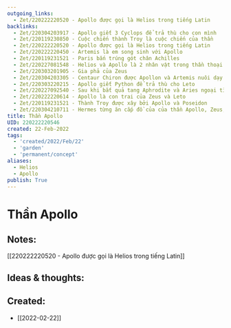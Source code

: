 ```yaml
---
outgoing_links:
  - Zet/220222220520 - Apollo được gọi là Helios trong tiếng Latin
backlinks:
  - Zet/220304203917 - Apollo giết 3 Cyclops để trả thù cho con mình
  - Zet/220119230850 - Cuộc chiến thành Troy là cuộc chiến của thần
  - Zet/220222220520 - Apollo được gọi là Helios trong tiếng Latin
  - Zet/220222220450 - Artemis là em song sinh với Apollo
  - Zet/220119231521 - Paris bắn trúng gót chân Achilles
  - Zet/220227081548 - Helios và Apollo là 2 nhân vật trong thần thoại Hy Lạp
  - Zet/220303201905 - Gia phả của Zeus
  - Zet/220304203305 - Centaur Chiron được Apollon và Artemis nuôi dạy
  - Zet/220303220215 - Apollo giết Python để trả thù cho Leto
  - Zet/220227092540 - Sau khi bắt quả tang Aphrodite và Aries ngoại tình, Hephaestus bắt họ bằng lưới vàng và mời các thần chứng kiến
  - Zet/220222220614 - Apollo là con trai của Zeus và Leto
  - Zet/220119231521 - Thành Troy được xây bởi Apollo và Poseidon
  - Zet/220304210711 - Hermes từng ăn cắp đồ của của thần Apollo, Zeus, Ares, Poseidon
title: Thần Apollo
UID: 220222220546
created: 22-Feb-2022
tags:
  - 'created/2022/Feb/22'
  - 'garden'
  - 'permanent/concept'
aliases:
  - Helios
  - Apollo
publish: True
---
```

# Thần Apollo

## Notes:
[[220222220520 - Apollo được gọi là Helios trong tiếng Latin]]

## Ideas & thoughts:



## Created:
- [[2022-02-22]]
